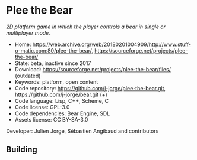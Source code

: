 # Plee the Bear

_2D platform game in which the player controls a bear in single or multiplayer mode._

- Home: https://web.archive.org/web/20180201004909/http://www.stuff-o-matic.com:80/plee-the-bear/, https://sourceforge.net/projects/plee-the-bear/
- State: beta, inactive since 2017
- Download: https://sourceforge.net/projects/plee-the-bear/files/ (outdated)
- Keywords: platform, open content
- Code repository: https://github.com/j-jorge/plee-the-bear.git, https://github.com/j-jorge/bear.git (+)
- Code language: Lisp, C++, Scheme, C
- Code license: GPL-3.0
- Code dependencies: Bear Engine, SDL
- Assets license: CC BY-SA-3.0

Developer: Julien Jorge, Sébastien Angibaud and contributors

## Building
